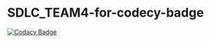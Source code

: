 # SDLC_TEAM4-for-codecy-badge

[![Codacy Badge](https://api.codacy.com/project/badge/Grade/cbfaf08aae2a473ebec622649f7f1195)](https://app.codacy.com/gh/shaileshms18/SDLC_TEAM4-for-codecy-badge?utm_source=github.com&utm_medium=referral&utm_content=shaileshms18/SDLC_TEAM4-for-codecy-badge&utm_campaign=Badge_Grade_Settings)